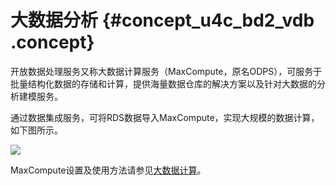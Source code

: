 # 大数据分析 {#concept_u4c_bd2_vdb .concept}

开放数据处理服务又称大数据计算服务（MaxCompute，原名ODPS），可服务于批量结构化数据的存储和计算，提供海量数据仓库的解决方案以及针对大数据的分析建模服务。

通过数据集成服务，可将RDS数据导入MaxCompute，实现大规模的数据计算，如下图所示。

![](http://static-aliyun-doc.oss-cn-hangzhou.aliyuncs.com/assets/img/7800/1683_zh-CN.png)

MaxCompute设置及使用方法请参见[大数据计算](https://help.aliyun.com/document_detail/26220.html)。


